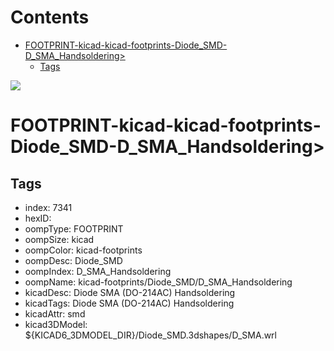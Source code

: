 



Contents
========

* [FOOTPRINT-kicad-kicad-footprints-Diode_SMD-D_SMA_Handsoldering>](#footprint-kicad-kicad-footprints-diode_smd-d_sma_handsoldering)
	* [Tags](#tags)
  
![][im]
# FOOTPRINT-kicad-kicad-footprints-Diode_SMD-D_SMA_Handsoldering>

## Tags

- index: 7341
- hexID: 
- oompType: FOOTPRINT
- oompSize: kicad
- oompColor: kicad-footprints
- oompDesc: Diode_SMD
- oompIndex: D_SMA_Handsoldering
- oompName: kicad-footprints/Diode_SMD/D_SMA_Handsoldering
- kicadDesc: Diode SMA (DO-214AC) Handsoldering
- kicadTags: Diode SMA (DO-214AC) Handsoldering
- kicadAttr: smd
- kicad3DModel: ${KICAD6_3DMODEL_DIR}/Diode_SMD.3dshapes/D_SMA.wrl



[im]: image.png
